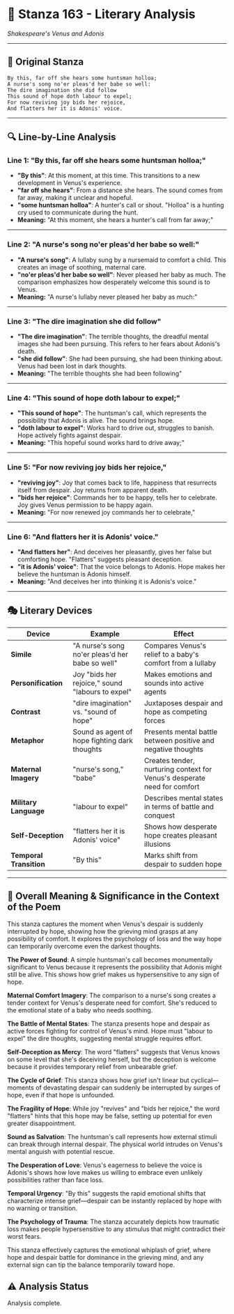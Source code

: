 # 🌹 Stanza 163 - Literary Analysis
*Shakespeare's Venus and Adonis*

---

## 📖 Original Stanza
```
By this, far off she hears some huntsman holloa;
A nurse's song no'er pleas'd her babe so well:
The dire imagination she did follow
This sound of hope doth labour to expel;    
For now reviving joy bids her rejoice,
And flatters her it is Adonis' voice.
```

---

## 🔍 Line-by-Line Analysis

### Line 1: "By this, far off she hears some huntsman holloa;"
*   **"By this"**: At this moment, at this time. This transitions to a new development in Venus's experience.
*   **"far off she hears"**: From a distance she hears. The sound comes from far away, making it unclear and hopeful.
*   **"some huntsman holloa"**: A hunter's call or shout. "Holloa" is a hunting cry used to communicate during the hunt.
*   **Meaning:** "At this moment, she hears a hunter's call from far away;"

---

### Line 2: "A nurse's song no'er pleas'd her babe so well:"
*   **"A nurse's song"**: A lullaby sung by a nursemaid to comfort a child. This creates an image of soothing, maternal care.
*   **"no'er pleas'd her babe so well"**: Never pleased her baby as much. The comparison emphasizes how desperately welcome this sound is to Venus.
*   **Meaning:** "A nurse's lullaby never pleased her baby as much:"

---

### Line 3: "The dire imagination she did follow"
*   **"The dire imagination"**: The terrible thoughts, the dreadful mental images she had been pursuing. This refers to her fears about Adonis's death.
*   **"she did follow"**: She had been pursuing, she had been thinking about. Venus had been lost in dark thoughts.
*   **Meaning:** "The terrible thoughts she had been following"

---

### Line 4: "This sound of hope doth labour to expel;"
*   **"This sound of hope"**: The huntsman's call, which represents the possibility that Adonis is alive. The sound brings hope.
*   **"doth labour to expel"**: Works hard to drive out, struggles to banish. Hope actively fights against despair.
*   **Meaning:** "This hopeful sound works hard to drive away;"

---

### Line 5: "For now reviving joy bids her rejoice,"
*   **"reviving joy"**: Joy that comes back to life, happiness that resurrects itself from despair. Joy returns from apparent death.
*   **"bids her rejoice"**: Commands her to be happy, tells her to celebrate. Joy gives Venus permission to be happy again.
*   **Meaning:** "For now renewed joy commands her to celebrate,"

---

### Line 6: "And flatters her it is Adonis' voice."
*   **"And flatters her"**: And deceives her pleasantly, gives her false but comforting hope. "Flatters" suggests pleasant deception.
*   **"it is Adonis' voice"**: That the voice belongs to Adonis. Hope makes her believe the huntsman is Adonis himself.
*   **Meaning:** "And deceives her into thinking it is Adonis's voice."

---

## 🎭 Literary Devices

| Device | Example | Effect |
|--------|---------|--------|
| **Simile** | "A nurse's song no'er pleas'd her babe so well" | Compares Venus's relief to a baby's comfort from a lullaby |
| **Personification** | Joy "bids her rejoice," sound "labours to expel" | Makes emotions and sounds into active agents |
| **Contrast** | "dire imagination" vs. "sound of hope" | Juxtaposes despair and hope as competing forces |
| **Metaphor** | Sound as agent of hope fighting dark thoughts | Presents mental battle between positive and negative thoughts |
| **Maternal Imagery** | "nurse's song," "babe" | Creates tender, nurturing context for Venus's desperate need for comfort |
| **Military Language** | "labour to expel" | Describes mental states in terms of battle and conquest |
| **Self-Deception** | "flatters her it is Adonis' voice" | Shows how desperate hope creates pleasant illusions |
| **Temporal Transition** | "By this" | Marks shift from despair to sudden hope |

---

## 🎯 Overall Meaning & Significance in the Context of the Poem

This stanza captures the moment when Venus's despair is suddenly interrupted by hope, showing how the grieving mind grasps at any possibility of comfort. It explores the psychology of loss and the way hope can temporarily overcome even the darkest thoughts.

**The Power of Sound**: A simple huntsman's call becomes monumentally significant to Venus because it represents the possibility that Adonis might still be alive. This shows how grief makes us hypersensitive to any sign of hope.

**Maternal Comfort Imagery**: The comparison to a nurse's song creates a tender context for Venus's desperate need for comfort. She's reduced to the emotional state of a baby who needs soothing.

**The Battle of Mental States**: The stanza presents hope and despair as active forces fighting for control of Venus's mind. Hope must "labour to expel" the dire thoughts, suggesting mental struggle requires effort.

**Self-Deception as Mercy**: The word "flatters" suggests that Venus knows on some level that she's deceiving herself, but the deception is welcome because it provides temporary relief from unbearable grief.

**The Cycle of Grief**: This stanza shows how grief isn't linear but cyclical—moments of devastating despair can suddenly be interrupted by surges of hope, even if that hope is unfounded.

**The Fragility of Hope**: While joy "revives" and "bids her rejoice," the word "flatters" hints that this hope may be false, setting up potential for even greater disappointment.

**Sound as Salvation**: The huntsman's call represents how external stimuli can break through internal despair. The physical world intrudes on Venus's mental anguish with potential rescue.

**The Desperation of Love**: Venus's eagerness to believe the voice is Adonis's shows how love makes us willing to embrace even unlikely possibilities rather than face loss.

**Temporal Urgency**: "By this" suggests the rapid emotional shifts that characterize intense grief—despair can be instantly replaced by hope with no warning or transition.

**The Psychology of Trauma**: The stanza accurately depicts how traumatic loss makes people hypersensitive to any stimulus that might contradict their worst fears.

This stanza effectively captures the emotional whiplash of grief, where hope and despair battle for dominance in the grieving mind, and any external sign can tip the balance temporarily toward hope.

## ⚠️ Analysis Status
Analysis complete.
